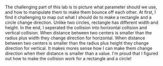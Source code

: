 The challenging part of this lab is to picture what parameter should we use, and how to manipulate them to make them bounce off each other. 
At first, I find it challenging to map out what I should do to make a rectangle and a circle change direction. Unlike two circles, rectangle has different width and height.
In the end, I seperated the collision into horixontal collision and vertical collision. 
When distance between two centers is smaller than the radius plus width they change direction for horizontal. 
When distance between two centers is smaller than the radius plus height they change direction for vertical.
It makes mores sense how I can make them change direction when their distance is smaller than a value.
I'm proud that I figured out how to make the collision work for a rectangle and a circle!
